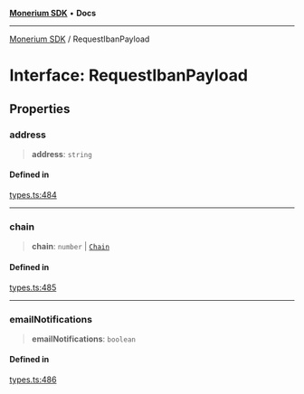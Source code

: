 [**Monerium SDK**](../README.md) • **Docs**

***

[Monerium SDK](../README.md) / RequestIbanPayload

# Interface: RequestIbanPayload

## Properties

### address

> **address**: `string`

#### Defined in

[types.ts:484](https://github.com/monerium/js-monorepo/blob/main/packages/sdk/src/types.ts#L484)

***

### chain

> **chain**: `number` \| [`Chain`](../type-aliases/Chain.md)

#### Defined in

[types.ts:485](https://github.com/monerium/js-monorepo/blob/main/packages/sdk/src/types.ts#L485)

***

### emailNotifications

> **emailNotifications**: `boolean`

#### Defined in

[types.ts:486](https://github.com/monerium/js-monorepo/blob/main/packages/sdk/src/types.ts#L486)
